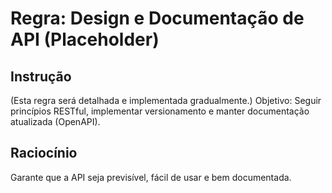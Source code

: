 # Regra: Design e Documentação de API (Placeholder)

## Instrução
(Esta regra será detalhada e implementada gradualmente.)
Objetivo: Seguir princípios RESTful, implementar versionamento e manter documentação atualizada (OpenAPI).

## Raciocínio
Garante que a API seja previsível, fácil de usar e bem documentada.
